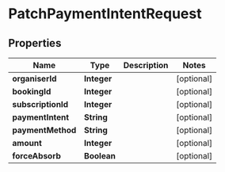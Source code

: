 

# PatchPaymentIntentRequest


## Properties

| Name | Type | Description | Notes |
|------------ | ------------- | ------------- | -------------|
|**organiserId** | **Integer** |  |  [optional] |
|**bookingId** | **Integer** |  |  [optional] |
|**subscriptionId** | **Integer** |  |  [optional] |
|**paymentIntent** | **String** |  |  [optional] |
|**paymentMethod** | **String** |  |  [optional] |
|**amount** | **Integer** |  |  [optional] |
|**forceAbsorb** | **Boolean** |  |  [optional] |



